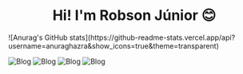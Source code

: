 <h1 align="center"> Hi! I'm Robson Júnior 😊 </h1> 
![Anurag's GitHub stats](https://github-readme-stats.vercel.app/api?username=anuraghazra&show_icons=true&theme=transparent)

![Blog](https://img.shields.io/badge/C%2B%2B-00599C?style=for-the-badge&logo=c%2B%2B&logoColor=white) ![Blog](https://img.shields.io/badge/Python-14354C?style=for-the-badge&logo=python&logoColor=white)  ![Blog](https://img.shields.io/badge/C-00599C?style=for-the-badge&logo=c&logoColor=white)  ![Blog]( https://img.shields.io/badge/Ubuntu-E95420?style=for-the-badge&logo=ubuntu&logoColor=white )
